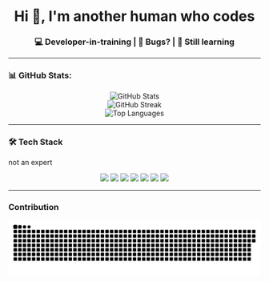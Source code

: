 <h1 align="center">Hi 👋, I'm another human who codes</h1>
<h3 align="center">💻 Developer-in-training | 👾 Bugs? | 🌱 Still learning</h3>

---

### 📊 GitHub Stats:
<p align="center">
  <img src="https://github-readme-stats.vercel.app/api?username=bluejay-19&theme=merko&hide_border=false&include_all_commits=false&count_private=true" alt="GitHub Stats"/>
  <br/>
  <img src="https://nirzak-streak-stats.vercel.app/?user=bluejay-19&theme=merko&hide_border=false" alt="GitHub Streak"/>
  <br/>
  <img src="https://github-readme-stats.vercel.app/api/top-langs/?username=bluejay-19&theme=merko&hide_border=false&include_all_commits=false&count_private=true&layout=compact" alt="Top Languages"/>
</p>

---

### 🛠️ Tech Stack
<p>not an expert</p>
<p align="center">
  <img src="https://img.shields.io/badge/html5-%23E34F26.svg?style=flat&logo=html5&logoColor=white" />
  <img src="https://img.shields.io/badge/css3-%231572B6.svg?style=flat&logo=css3&logoColor=white" />
  <img src="https://img.shields.io/badge/javascript-%23323330.svg?style=flat&logo=javascript&logoColor=%23F7DF1E" />
  <img src="https://img.shields.io/badge/java-%23ED8B00.svg?style=flat&logo=openjdk&logoColor=white" />
  <img src="https://img.shields.io/badge/python-3670A0?style=flat&logo=python&logoColor=ffdd54" />
  <img src="https://img.shields.io/badge/php-%23777BB4.svg?style=flat&logo=php&logoColor=white" />
  <img src="https://img.shields.io/badge/mysql-4479A1.svg?style=flat&logo=mysql&logoColor=white" />
</p>

---

### Contribution
<div align="center">

![snake gif](https://raw.githubusercontent.com/bluejay-19/bluejay-19/output/github-snake-dark.svg)

</div>

<!-- Built with love & GPRM ( https://gprm.itsvg.in ) -->
